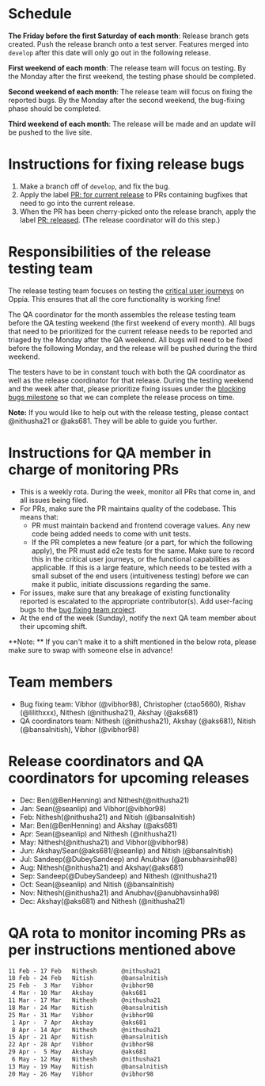 # Schedule
**The Friday before the first Saturday of each month**: Release branch gets created. Push the release branch onto a test server.
Features merged into `develop` after this date will only go out in the following release.

**First weekend of each month**: The release team will focus on testing. By the Monday after the first weekend, the testing phase should be completed.

**Second weekend of each month**: The release team will focus on fixing the reported bugs. By the Monday after the second weekend, the bug-fixing phase should be completed.

**Third weekend of each month**: The release will be made and an update will be pushed to the live site.

# Instructions for fixing release bugs
1. Make a branch off of `develop`, and fix the bug.
1. Apply the label [PR: for current release](https://github.com/oppia/oppia/labels/PR%3A%20for%20current%20release) to PRs containing bugfixes that need to go into the current release.
1. When the PR has been cherry-picked onto the release branch, apply the label [PR: released](https://github.com/oppia/oppia/labels/PR%3A%20released). (The release coordinator will do this step.)

# Responsibilities of the release testing team
The release testing team focuses on testing the [critical user journeys](https://docs.google.com/document/d/1T3HyMU8cMvXY1tyzs801Zgf5oSxLqaHICUH_YZJa4JM/edit#heading=h.ri1uw1xkq033) on Oppia. This ensures that all the core functionality is working fine!

The QA coordinator for the month assembles the release testing team before the QA testing weekend (the first weekend of every month). All bugs that need to be prioritized for the current release needs to be reported and triaged by the Monday after the QA weekend. All bugs will need to be fixed before the following Monday, and the release will be pushed during the third weekend.

The testers have to be in constant touch with both the QA coordinator as well as the release coordinator for that release. During the testing weekend and the week after that, please prioritize fixing issues under the [blocking bugs milestone](https://github.com/oppia/oppia/milestone/39) so that we can complete the release process on time.  

**Note:** If you would like to help out with the release testing, please contact @nithusha21 or @aks681. They will be able to guide you further. 

# Instructions for QA member in charge of monitoring PRs
* This is a weekly rota. During the week, monitor all PRs that come in, and all issues being filed.
* For PRs, make sure the PR maintains quality of the codebase. This means that: 
    * PR must maintain backend and frontend coverage values. Any new code being added needs to come with unit tests.
    * If the PR completes a new feature (or a part, for which the following apply), the PR must add e2e tests for the same. Make sure to record this in the critical user journeys, or the functional capabilities as applicable. If this is a large feature, which needs to be tested with a small subset of the end users (intuitiveness testing) before we can make it public, initiate discussions regarding the same. 
* For issues, make sure that any breakage of existing functionality reported is escalated to the appropriate contributor(s). Add user-facing bugs to the [bug fixing team project](https://github.com/oppia/oppia/projects/27#column-4117882).
* At the end of the week (Sunday), notify the next QA team member about their upcoming shift. 

**Note: ** If you can't make it to a shift mentioned in the below rota, please make sure to swap with someone else in advance! 

# Team members
* Bug fixing team: Vibhor (@vibhor98), Christopher (ctao5660), Rishav (@lilithxxx), Nithesh (@nithusha21), Akshay (@aks681)
* QA coordinators team: Nithesh (@nithusha21), Akshay (@aks681), Nitish (@bansalnitish), Vibhor (@vibhor98)

# Release coordinators and QA coordinators for upcoming releases
* Dec: Ben(@BenHenning) and Nithesh(@nithusha21)
* Jan: Sean(@seanlip) and Vibhor(@vibhor98)
* Feb: Nithesh(@nithusha21) and Nitish (@bansalnitish)
* Mar: Ben(@BenHenning) and Akshay (@aks681)
* Apr: Sean(@seanlip) and Nithesh (@nithusha21)
* May: Nithesh(@nithusha21) and Vibhor(@vibhor98)
* Jun: Akshay/Sean(@aks681/@seanlip) and Nitish (@bansalnitish)
* Jul: Sandeep(@DubeySandeep) and Anubhav (@anubhavsinha98)
* Aug: Nithesh(@nithusha21) and Akshay(@aks681)
* Sep: Sandeep(@DubeySandeep) and Nithesh (@nithusha21)
* Oct: Sean(@seanlip) and Nitish (@bansalnitish)
* Nov: Nithesh(@nithusha21) and Anubhav(@anubhavsinha98)
* Dec: Akshay(@aks681) and Nithesh (@nithusha21)

# QA rota to monitor incoming PRs as per instructions mentioned above
```4 Feb - 10 Feb	  Akshay        @aks681
11 Feb - 17 Feb	  Nithesh       @nithusha21
18 Feb - 24 Feb	  Nitish        @bansalnitish
25 Feb -  3 Mar	  Vibhor        @vibhor98
 4 Mar - 10 Mar	  Akshay        @aks681
11 Mar - 17 Mar	  Nithesh       @nithusha21
18 Mar - 24 Mar	  Nitish        @bansalnitish
25 Mar - 31 Mar	  Vibhor        @vibhor98
 1 Apr -  7 Apr	  Akshay        @aks681
 8 Apr - 14 Apr	  Nithesh       @nithusha21
15 Apr - 21 Apr	  Nitish        @bansalnitish
22 Apr - 28 Apr	  Vibhor        @vibhor98
29 Apr -  5 May	  Akshay        @aks681
 6 May - 12 May	  Nithesh       @nithusha21
13 May - 19 May	  Nitish        @bansalnitish
20 May - 26 May	  Vibhor        @vibhor98